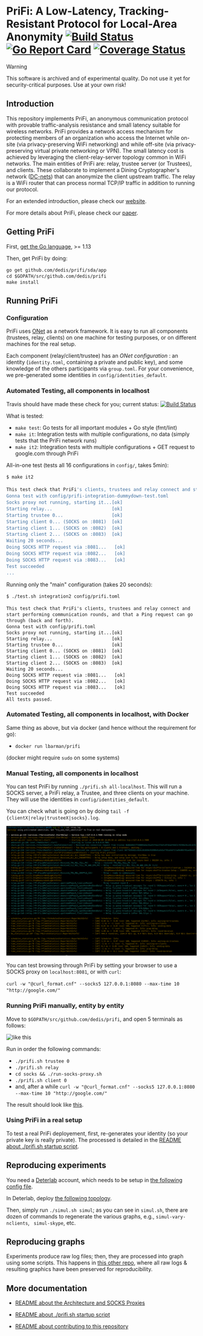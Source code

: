 # PriFi: A Low-Latency, Tracking-Resistant Protocol for Local-Area Anonymity [![Build Status](https://travis-ci.org/dedis/prifi.svg?branch=master)](https://travis-ci.org/dedis/prifi) [![Go Report Card](https://goreportcard.com/badge/github.com/dedis/prifi)](https://goreportcard.com/report/github.com/dedis/prifi) [![Coverage Status](https://coveralls.io/repos/github/dedis/prifi/badge.svg?branch=master)](https://coveralls.io/github/dedis/prifi?branch=master)


> [!WARNING]  
> This software is archived and of experimental quality. Do not use it yet for security-critical purposes. Use at your own risk!


## Introduction

This repository implements PriFi, an anonymous communication protocol with provable traffic-analysis resistance and small latency suitable for wireless networks. PriFi provides a network access mechanism for protecting members of an organization who access the Internet while on-site (via privacy-preserving WiFi networking) and while off-site (via privacy-preserving virtual private networking or VPN). The small latency cost is achieved by leveraging the client-relay-server topology common in WiFi networks. The main entities of PriFi are: relay, trustee server (or Trustees), and clients. These collaborate to implement a Dining Cryptographer's network ([DC-nets](https://en.wikipedia.org/wiki/Dining_cryptographers_problem)) that can anonymize the client upstream traffic. The relay is a WiFi router that can process normal TCP/IP traffic in addition to running our protocol.

For an extended introduction, please check our [website](https://prifi.net/).

For more details about PriFi, please check our [paper](https://petsymposium.org/2020/files/papers/issue4/popets-2020-0059.pdf).

## Getting PriFi

First, [get the Go language](https://golang.org/dl/), >= 1.13

Then, get PriFi by doing:

```
go get github.com/dedis/prifi/sda/app
cd $GOPATH/src/github.com/dedis/prifi
make install
```

## Running PriFi

### Configuration

PriFi uses [ONet](https://github.com/dedis/onet) as a network framework. It is easy to run all components (trustees, relay, clients) on one machine for testing purposes, or on different machines for the real setup.

Each component (relay/client/trustee) has an *ONet configuration* : an identity (`identity.toml`, containing a private and public key), and some knowledge of the others participants via `group.toml`. For your convenience, we pre-generated some identities in `config/identities_default`.

### Automated Testing, all components in localhost

Travis should have made these check for you; current status: [![Build Status](https://travis-ci.org/dedis/prifi.svg?branch=master)](https://travis-ci.org/dedis/prifi)

What is tested:
- `make test`: Go tests for all important modules + Go style (fmt/lint)
- `make it`: Integration tests with multiple configurations, no data (simply tests that the PriFi network runs)
- `make it2`: Integration tests with multiple configurations + GET request to google.com through PriFi

All-in-one test (tests all 16 configurations in `config/`, takes 5min):
```bash
$ make it2

This test check that PriFi's clients, trustees and relay connect and start performing communication rounds, and that a Ping request can go through (back and forth).
Gonna test with config/prifi-integration-dummydown-test.toml
Socks proxy not running, starting it...[ok]
Starting relay...                      [ok]
Starting trustee 0...                  [ok]
Starting client 0... (SOCKS on :8081)  [ok]
Starting client 1... (SOCKS on :8082)  [ok]
Starting client 2... (SOCKS on :8083)  [ok]
Waiting 20 seconds...
Doing SOCKS HTTP request via :8081...   [ok]
Doing SOCKS HTTP request via :8082...   [ok]
Doing SOCKS HTTP request via :8083...   [ok]
Test succeeded
...
```

Running only the "main" configuration (takes 20 seconds):
```
$ ./test.sh integration2 config/prifi.toml

This test check that PriFi's clients, trustees and relay connect and start performing communication rounds, and that a Ping request can go through (back and forth).
Gonna test with config/prifi.toml
Socks proxy not running, starting it...[ok]
Starting relay...                      [ok]
Starting trustee 0...                  [ok]
Starting client 0... (SOCKS on :8081)  [ok]
Starting client 1... (SOCKS on :8082)  [ok]
Starting client 2... (SOCKS on :8083)  [ok]
Waiting 20 seconds...
Doing SOCKS HTTP request via :8081...   [ok]
Doing SOCKS HTTP request via :8082...   [ok]
Doing SOCKS HTTP request via :8083...   [ok]
Test succeeded
All tests passed.
```

### Automated Testing, all components in localhost, with Docker

Same thing as above, but via docker (and hence without the requirement for go):

- `docker run lbarman/prifi`

(docker might require `sudo` on some systems)

### Manual Testing, all components in localhost

You can test PriFi by running `./prifi.sh all-localhost`. This will run a SOCKS server, a PriFi relay, a Trustee, and three clients on your machine. They will use the identities in `config/identities_default`.
 
You can check what is going on by doing `tail -f {clientX|relay|trusteeX|socks}.log`.

![relay.log](screenshots/relay.png)

You can test browsing through PriFi by setting your browser to use a SOCKS proxy on `localhost:8081`, or with `curl`:

```curl -w "@curl_format.cnf" --socks5 127.0.0.1:8080 --max-time 10 "http://google.com/"```

### Running PriFi manually, entity by entity

Move to `$GOPATH/src/github.com/dedis/prifi`, and open 5 terminals as follows:
 
 ![like this](screenshots/manual-run1.png)

Run in order the following commands:
- `./prifi.sh trustee 0`
- `./prifi.sh relay`
- `cd socks && ./run-socks-proxy.sh`
- `./prifi.sh client 0`
- and, after a while `curl -w "@curl_format.cnf" --socks5 127.0.0.1:8080 --max-time 10 "http://google.com/"`

The result should look like [this](screenshots/manual-run2.png).

### Using PriFi in a real setup

To test a real PriFi deployement, first, re-generates your identity (so your private key is really private). The processed is detailed in the [README about ./prifi.sh startup script](README_prifi.sh.md).
 
## Reproducing experiments

You need a [Deterlab](http://deterlab.net/) account, which needs to be setup in [the following config file](sda/simulation/deter.toml).

In Deterlab, deploy [the following topology](sda/simulation/deter.ns).

Then, simply run `./simul.sh simul`; as you can see in `simul.sh`, there are dozen of commands to regenerate the various graphs, e.g., `simul-vary-nclients`, ` simul-skype`, etc.

## Reproducing graphs

Experiments produce raw log files; then, they are processed into graph using some scripts. This happens in [this other repo](https://github.com/lbarman/prifi-experiments), where all raw logs & resulting graphics have been preserved for reproducibility.

## More documentation

 - [README about the Architecture and SOCKS Proxies](README_architecture.md)

 - [README about ./prifi.sh startup script](README_prifi.sh.md)

 - [README about contributing to this repository](README_contributing.md)
